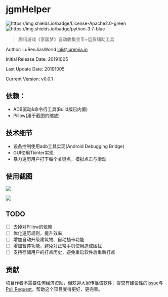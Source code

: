 # jgmHelper
![<https://img.shields.io/badge/License-Apache2.0-green>](https://img.shields.io/badge/License-Apache2.0-green) ![<https://img.shields.io/badge/python-3.7-blue>](<https://img.shields.io/badge/python-3.7-blue>)  

> 腾讯游戏《家国梦》自动收集金币+运货辅助工具

Author: LuRenJiasWorld <loli@lurenjia.in>

Initial Release Date: 20191005

Last Update Date: 20191005

Current Version: v0.0.1

## 依赖：
- ADB驱动&命令行工具(Build版已内置)
- Pillow(用于截图的缩放)


## 技术细节
- 设备控制使用adb工具实现(Android Debugging Bridge)
- GUI使用Tkinter实现
- 暴力遍历用户打下每个关键点，模拟点击与滑动

## 使用截图

![](/Users/lurenjiasworld/Documents/Coding/Python/jgmHelper/snapshots/1.jpg)

![](/Users/lurenjiasworld/Documents/Coding/Python/jgmHelper/snapshots/2.jpg)

## TODO

- [ ] 去掉对Pillow的依赖
- [ ] 优化遍历规则，提升效率
- [ ] 增加自动升级建筑物、自动抽卡功能
- [ ] 增加暂停功能，避免对正常手机使用造成困扰
- [ ] 支持存储用户的打点历史，避免重启软件后重新打点

## 贡献
项目作者不需要任何经济资助，但欢迎大家传播该软件，提交有建设性的[Issue](https://github.com/LuRenJiasWorld/jgmHelper/issues)与[Pull Request](https://github.com/LuRenJiasWorld/jgmHelper/pulls)，帮助这个项目变得更好，更完善。